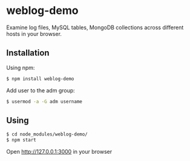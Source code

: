 # weblog-demo

Examine log files, MySQL tables, MongoDB collections across different hosts in your browser.

## Installation

Using npm:

```bash
$ npm install weblog-demo
```

Add user to the adm group:

```bash
$ usermod -a -G adm username
```

## Using

```bash
$ cd node_modules/weblog-demo/
$ npm start
```

Open http://127.0.0.1:3000 in your browser

